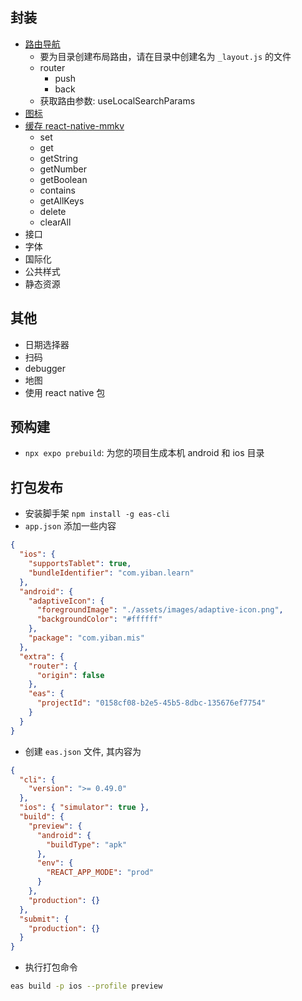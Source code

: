 ## 封装

- [路由导航](https://docs.expo.dev/router/introduction/)
  - 要为目录创建布局路由，请在目录中创建名为 `_layout.js` 的文件
  - router
    - push
    - back
  - 获取路由参数: useLocalSearchParams
- [图标](https://expo.nodejs.cn/guides/icons/#expovector-icons)
- [缓存 react-native-mmkv](https://github.com/mrousavy/react-native-mmkv)
  - set
  - get
  - getString
  - getNumber
  - getBoolean
  - contains
  - getAllKeys
  - delete
  - clearAll
- 接口
- 字体
- 国际化
- 公共样式
- 静态资源

## 其他

- 日期选择器
- 扫码
- debugger
- 地图
- 使用 react native 包

## 预构建

- `npx expo prebuild`: 为您的项目生成本机 android 和 ios 目录

## 打包发布

- 安装脚手架 `npm install -g eas-cli`
- `app.json` 添加一些内容

```json
{
  "ios": {
    "supportsTablet": true,
    "bundleIdentifier": "com.yiban.learn"
  },
  "android": {
    "adaptiveIcon": {
      "foregroundImage": "./assets/images/adaptive-icon.png",
      "backgroundColor": "#ffffff"
    },
    "package": "com.yiban.mis"
  },
  "extra": {
    "router": {
      "origin": false
    },
    "eas": {
      "projectId": "0158cf08-b2e5-45b5-8dbc-135676ef7754"
    }
  }
}
```

- 创建 `eas.json` 文件, 其内容为

```json
{
  "cli": {
    "version": ">= 0.49.0"
  },
  "ios": { "simulator": true },
  "build": {
    "preview": {
      "android": {
        "buildType": "apk"
      },
      "env": {
        "REACT_APP_MODE": "prod"
      }
    },
    "production": {}
  },
  "submit": {
    "production": {}
  }
}
```

- 执行打包命令

```sh
eas build -p ios --profile preview
```
